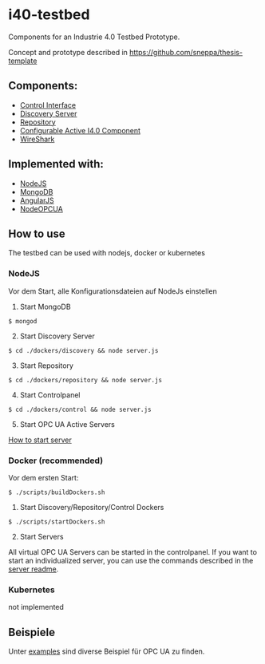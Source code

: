 # i40-testbed
Components for an Industrie 4.0 Testbed Prototype.

Concept and prototype described in https://github.com/sneppa/thesis-template

## Components:
- [Control Interface](https://github.com/sneppa/i40-testbed/tree/master/dockers/control)
- [Discovery Server](https://github.com/sneppa/i40-testbed/tree/master/dockers/discovery)
- [Repository](https://github.com/sneppa/i40-testbed/tree/master/dockers/repository)
- [Configurable Active I4.0 Component](https://github.com/sneppa/i40-testbed/tree/master/dockers/server)
- [WireShark](https://github.com/sneppa/i40-testbed/tree/master/dockers/wireshark)
<!--- - Configurable Active I4.0 Component Forwarder
- PKI & Identity Provider --->

## Implemented with:
- [NodeJS](https://github.com/nodejs)
- [MongoDB](https://github.com/mongodb)
- [AngularJS](https://github.com/angular)
- [NodeOPCUA](https://github.com/node-opcua)

## How to use

The testbed can be used with nodejs, docker or kubernetes

### NodeJS

Vor dem Start, alle Konfigurationsdateien auf NodeJs einstellen

1. Start MongoDB

``$ mongod``

2. Start Discovery Server

``$ cd ./dockers/discovery && node server.js``

3. Start Repository 

``$ cd ./dockers/repository && node server.js``

4. Start Controlpanel

``$ cd ./dockers/control && node server.js``

5. Start OPC UA Active Servers

[How to start server](https://github.com/sneppa/i40-testbed/tree/master/dockers/server)

### Docker (recommended)

Vor dem ersten Start:

``$ ./scripts/buildDockers.sh``

1. Start Discovery/Repository/Control Dockers

``$ ./scripts/startDockers.sh``

2. Start Servers

All virtual OPC UA Servers can be started in the controlpanel. If you want to start an individualized server, you can use the commands described in the [server readme](https://github.com/sneppa/i40-testbed/tree/master/dockers/server).

### Kubernetes

not implemented

## Beispiele

Unter [examples](https://github.com/sneppa/i40-testbed/tree/master/examples) sind diverse Beispiel für OPC UA zu finden. 
